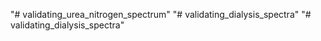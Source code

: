 "# validating_urea_nitrogen_spectrum" 
"# validating_dialysis_spectra" 
"# validating_dialysis_spectra" 
